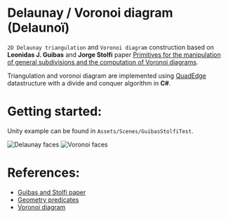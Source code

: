 # Delaunay / Voronoi diagram (Delaunoï)

`2D Delaunay triangulation` and `Voronoi diagram` construction based on **Leonidas J. Guibas** and **Jorge Stolfi** paper
[Primitives for the manipulation of general subdivisions and the computation of Voronoi diagrams](https://dl.acm.org/citation.cfm?doid=282918.282923).

Triangulation and voronoi diagram are implemented using [QuadEdge](https://en.wikipedia.org/wiki/Quad-edge)
datastructure with a divide and conquer algorithm in **C#**.

# Getting started:

Unity example can be found in `Assets/Scenes/GuibasStolfiTest`.


![Delaunay faces](Doc/Delaunay_unfilled.PNG)
![Voronoi faces](Doc/Voronoi.PNG)


# References:

  - [Guibas and Stolfi paper](https://dl.acm.org/citation.cfm?doid=282918.282923)
  - [Geometry predicates](https://www.ics.uci.edu/~eppstein/junkyard/)
  - [Voronoi diagram](https://en.wikipedia.org/wiki/Voronoi_diagram)
